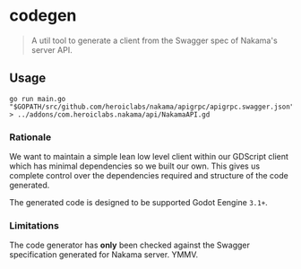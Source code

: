 codegen
=======

> A util tool to generate a client from the Swagger spec of Nakama's server API.

## Usage

```shell
go run main.go "$GOPATH/src/github.com/heroiclabs/nakama/apigrpc/apigrpc.swagger.json" > ../addons/com.heroiclabs.nakama/api/NakamaAPI.gd
```

### Rationale

We want to maintain a simple lean low level client within our GDScript client which has minimal dependencies so we built our own. This gives us complete control over the dependencies required and structure of the code generated.

The generated code is designed to be supported Godot Eengine `3.1+`.

### Limitations

The code generator has __only__ been checked against the Swagger specification generated for Nakama server. YMMV.

